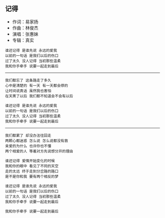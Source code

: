 ## 记得

* 作词：易家扬
* 作曲：林俊杰
* 演唱：张惠妹
* 专辑：真实

```
谁还记得 是谁先说 永远的爱我
以前的一句话 是我们以后的伤口
过了太久 没人记得 当初那些温柔
我和你手牵手 说要一起走到最后
```

---

```
我们都忘了 这条路走了多久
心中是清楚的 有一天 有一天都会停的
让时间说真话 虽然我也害怕
在天黑了以后 我们都不知道会不会有以后

谁还记得 是谁先说 永远的爱我
以前的一句话 是我们以后的伤口
过了太久 没人记得 当初那些温柔
我和你手牵手 说要一起走到最后
```

---

```
我们都累了 却没办法往回走
两颗心都迷惑 怎么说 怎么说都没有救
亲爱的为什么 也许你也不懂
两个相爱的人 等着对方先说想分开的理由

谁还记得 爱情开始变化的时候
我和你的眼中 看见了不同的天空
走的太远 终于走到分岔路的路口
是不是你和我 要有两个相反的梦

谁还记得 是谁先说 永远的爱我
以前的一句话 是我们以后的伤口
过了太久 没人记得 当初那些温柔
我和你手牵手 说要一起走到最后

我和你手牵手 说要一起走到最后
```
